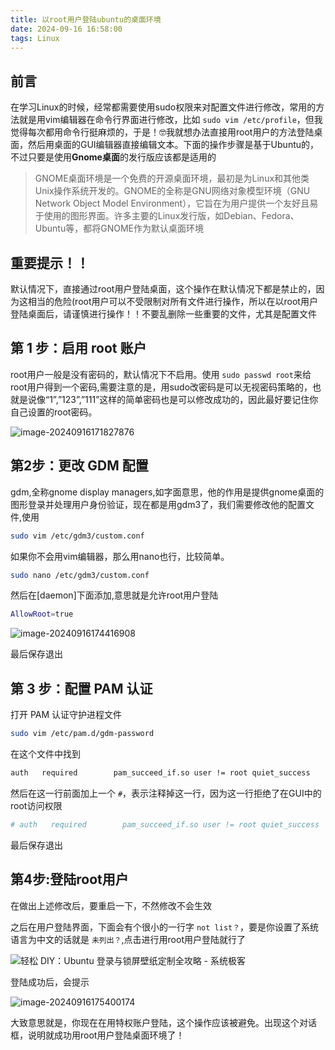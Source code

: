 ```yaml
---
title: 以root用户登陆ubuntu的桌面环境
date: 2024-09-16 16:58:00
tags: Linux
---
```

## 前言

在学习Linux的时候，经常都需要使用sudo权限来对配置文件进行修改，常用的方法就是用vim编辑器在命令行界面进行修改，比如 `sudo vim /etc/profile`，但我觉得每次都用命令行挺麻烦的，于是！🤓我就想办法直接用root用户的方法登陆桌面，然后用桌面的GUI编辑器直接编辑文本。下面的操作步骤是基于Ubuntu的，不过只要是使用**Gnome桌面**的发行版应该都是适用的

> GNOME桌面环境是一个免费的开源桌面环境，最初是为Linux和其他类Unix操作系统开发的。GNOME的全称是GNU网络对象模型环境（GNU Network Object Model Environment），它旨在为用户提供一个友好且易于使用的图形界面。许多主要的Linux发行版，如Debian、Fedora、Ubuntu等，都将GNOME作为默认桌面环境

## 重要提示！！

默认情况下，直接通过root用户登陆桌面，这个操作在默认情况下都是禁止的，因为这相当的危险(root用户可以不受限制对所有文件进行操作，所以在以root用户登陆桌面后，请谨慎进行操作！！不要乱删除一些重要的文件，尤其是配置文件

## 第 1 步：启用 root 账户

root用户一般是没有密码的，默认情况下不启用。使用 `sudo passwd root`来给root用户得到一个密码,需要注意的是，用sudo改密码是可以无视密码策略的，也就是说像“1”,”123”,”111”这样的简单密码也是可以修改成功的，因此最好要记住你自己设置的root密码。

![image-20240916171827876](https://cdn.jsdelivr.net/gh/kashima19960/img@master/%E4%BB%A5root%E7%94%A8%E6%88%B7%E7%99%BB%E9%99%86ubuntu%E7%9A%84%E6%A1%8C%E9%9D%A2%E7%8E%AF%E5%A2%83%20/image-20240916171827876.png)

## 第2步：更改 GDM 配置

gdm,全称gnome display managers,如字面意思，他的作用是提供gnome桌面的图形登录并处理用户身份验证，现在都是用gdm3了，我们需要修改他的配置文件,使用

```bash
sudo vim /etc/gdm3/custom.conf
```

如果你不会用vim编辑器，那么用nano也行，比较简单。

```bash
sudo nano /etc/gdm3/custom.conf
```

然后在[daemon]下面添加,意思就是允许root用户登陆

```bash
AllowRoot=true
```

![image-20240916174416908](https://cdn.jsdelivr.net/gh/kashima19960/img@master/%E4%BB%A5root%E7%94%A8%E6%88%B7%E7%99%BB%E9%99%86ubuntu%E7%9A%84%E6%A1%8C%E9%9D%A2%E7%8E%AF%E5%A2%83%20/image-20240916174416908.png)

最后保存退出

## 第 3 步：配置 PAM 认证

打开 PAM 认证守护进程文件

```bash
sudo vim /etc/pam.d/gdm-password
```

在这个文件中找到

```bash
auth   required        pam_succeed_if.so user != root quiet_success
```

然后在这一行前面加上一个 `#`，表示注释掉这一行，因为这一行拒绝了在GUI中的root访问权限

```bash
# auth   required        pam_succeed_if.so user != root quiet_success
```

最后保存退出

## 第4步:登陆root用户

在做出上述修改后，要重启一下，不然修改不会生效

之后在用户登陆界面，下面会有个很小的一行字 `not list？`，要是你设置了系统语言为中文的话就是 `未列出？`,点击进行用root用户登陆就行了

![轻松 DIY：Ubuntu 登录与锁屏壁纸定制全攻略 - 系统极客](https://cdn.jsdelivr.net/gh/kashima19960/img@master/%E4%BB%A5root%E7%94%A8%E6%88%B7%E7%99%BB%E9%99%86ubuntu%E7%9A%84%E6%A1%8C%E9%9D%A2%E7%8E%AF%E5%A2%83%20/change-ubuntu-22-04-login-screen-background-8.jpg)

登陆成功后，会提示

![image-20240916175400174](https://cdn.jsdelivr.net/gh/kashima19960/img@master/%E4%BB%A5root%E7%94%A8%E6%88%B7%E7%99%BB%E9%99%86ubuntu%E7%9A%84%E6%A1%8C%E9%9D%A2%E7%8E%AF%E5%A2%83%20/image-20240916175400174.png)

大致意思就是，你现在在用特权账户登陆，这个操作应该被避免。出现这个对话框，说明就成功用root用户登陆桌面环境了！
